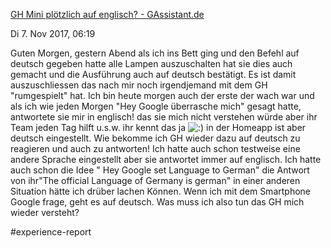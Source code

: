 [GH Mini plötzlich auf englisch? - GAssistant.de](https://www.gassistant.de/forum/gh-mini-ploetzlich-auf-englisch-71)

Di 7. Nov 2017, 06:19

Guten Morgen, gestern Abend als ich ins Bett ging und den Befehl auf deutsch gegeben hatte alle Lampen auszuschalten hat sie dies auch gemacht und die Ausführung auch auf deutsch bestätigt. Es ist damit auszuschliessen das nach mir noch irgendjemand mit dem GH "rumgespielt" hat. Ich bin heute morgen auch der erste der wach war und als ich wie jeden Morgen "Hey Google überrasche mich" gesagt hatte, antwortete sie mir in englisch! das sie mich nicht verstehen würde aber ihr Team jeden Tag hilft u.s.w. ihr kennt das ja ![:)](https://www.gassistant.de/forum/images/smilies/emojione/1f604.svg "smiling face with open mouth and smiling...") in der Homeapp ist aber deutsch eingestellt. Wie bekomme ich GH wieder dazu auf deutsch zu reagieren und auch zu antworten! Ich hatte auch schon testweise eine andere Sprache eingestellt aber sie antwortet immer auf englisch. Ich hatte auch schon die Idee " Hey Google set Language to German" die Antwort von ihr"The official Language of Germany is german" in einer anderen Situation hätte ich drüber lachen Können. Wenn ich mit dem Smartphone Google frage, geht es auf deutsch. Was muss ich also tun das GH mich wieder versteht?

#experience-report